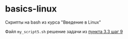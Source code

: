 # basics-linux
Скрипты на bash из курса "Введение в Linux"

Файл `my_script5.sh` решение задачи из [пункта 3.3 шаг 9](https://stepik.org/lesson/6282/step/9?unit=1234)
